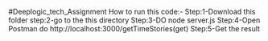 #Deeplogic_tech_Assignment
How to run this code:-
Step:1-Download this folder 
step:2-go to the this directory
Step:3-DO node server.js
Step:4-Open Postman do http://localhost:3000/getTimeStories(get)
Step:5-Get the result
